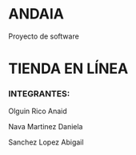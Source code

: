 # ANDAIA
Proyecto de software
# TIENDA EN LÍNEA
### INTEGRANTES:
Olguin Rico Anaid


Nava Martinez Daniela


Sanchez Lopez Abigail
